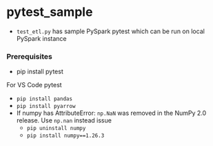 # pytest_sample
 - `test_etl.py` has sample PySpark pytest which can be run on local PySpark instance

### Prerequisites
 - pip install pytest

For VS Code pytest
 - `pip install pandas`
 - `pip install pyarrow`
 - If numpy has AttributeError: `np.NaN` was removed in the NumPy 2.0 release. Use `np.nan` instead issue
   - `pip uninstall numpy`
   - `pip install numpy==1.26.3`
